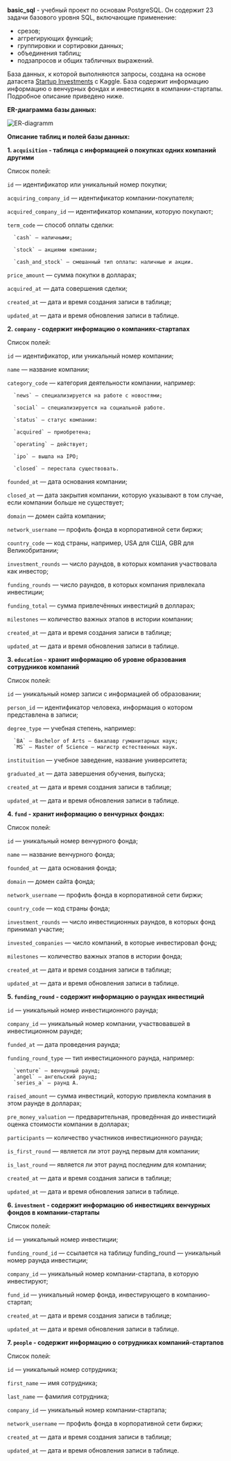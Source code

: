 **basic_sql** - учебный проект по основам PostgreSQL. Он содержит 23 задачи базового уровня SQL, включающие применение:
- срезов;
- аггрегирующих функций;
- группировки и сортировки данных;
- объединения таблиц;
- подзапросов и общих табличных выражений.

База данных, к которой выполняются запросы, создана на основе датасета <a href=https://www.kaggle.com/datasets/justinas/startup-investments>Startup Investments</a> с Kaggle. База содержит информацию информацию о венчурных фондах и инвестициях в компании-стартапы. Подробное описание приведено ниже.

**ER-диаграмма базы данных:**

![ER-diagramm](https://github.com/alpegvo/alpegvo_yp/assets/136235473/29236595-8664-4212-9811-be5dcaf7b571)

**Описание таблиц и полей базы данных:**

**1. `acquisition` - таблица с информацией о покупках одних компаний другими**

Список полей:

`id` — идентификатор или уникальный номер покупки;

`acquiring_company_id` — идентификатор компании-покупателя;

`acquired_company_id` — идентификатор компании, которую покупают;

`term_code` — способ оплаты сделки:

      `cash` — наличными;
      
      `stock` — акциями компании;
      
      `cash_and_stock` — смешанный тип оплаты: наличные и акции.
      
`price_amount` — сумма покупки в долларах;

`acquired_at` — дата совершения сделки;

`created_at` — дата и время создания записи в таблице;

`updated_at` — дата и время обновления записи в таблице.

**2. `company` - cодержит информацию о компаниях-стартапах**

Список полей:

`id` — идентификатор, или уникальный номер компании;

`name` — название компании;

`category_code` — категория деятельности компании, например:

      `news` — специализируется на работе с новостями;
      
      `social` — специализируется на социальной работе.
      
      `status` — статус компании:
      
      `acquired` — приобретена;
      
      `operating` — действует;
      
      `ipo` — вышла на IPO;
      
      `closed` — перестала существовать.
      
`founded_at` — дата основания компании;

`closed_at` — дата закрытия компании, которую указывают в том случае, если компании больше не существует;

`domain` — домен сайта компании;

`network_username` — профиль фонда в корпоративной сети биржи;

`country_code` — код страны, например, USA для США, GBR для Великобритании;

`investment_rounds` — число раундов, в которых компания участвовала как инвестор;

`funding_rounds` — число раундов, в которых компания привлекала инвестиции;

`funding_total` — сумма привлечённых инвестиций в долларах;

`milestones` — количество важных этапов в истории компании;

`created_at` — дата и время создания записи в таблице;

`updated_at` — дата и время обновления записи в таблице.

**3. `education` - хранит информацию об уровне образования сотрудников компаний**

Список полей:

`id` — уникальный номер записи с информацией об образовании;

`person_id` — идентификатор человека, информация о котором представлена в записи;

`degree_type` — учебная степень, например:

      `BA` — Bachelor of Arts — бакалавр гуманитарных наук;
      `MS` — Master of Science — магистр естественных наук.
      
`instituition` — учебное заведение, название университета;

`graduated_at` — дата завершения обучения, выпуска;

`created_at` — дата и время создания записи в таблице;

`updated_at` — дата и время обновления записи в таблице.

**4. `fund` - хранит информацию о венчурных фондах:**

Список полей:

`id`  — уникальный номер венчурного фонда;

`name` — название венчурного фонда;

`founded_at` — дата основания фонда;

`domain` — домен сайта фонда;

`network_username` — профиль фонда в корпоративной сети биржи;

`country_code` — код страны фонда;

`investment_rounds` — число инвестиционных раундов, в которых фонд принимал участие;

`invested_companies` — число компаний, в которые инвестировал фонд;

`milestones` — количество важных этапов в истории фонда;

`created_at` — дата и время создания записи в таблице;

`updated_at` — дата и время обновления записи в таблице.

**5. `funding_round` - cодержит информацию о раундах инвестиций**

`id` — уникальный номер инвестиционного раунда;

`company_id` — уникальный номер компании, участвовавшей в инвестиционном раунде;

`funded_at` — дата проведения раунда;

`funding_round_type` — тип инвестиционного раунда, например:

      `venture` — венчурный раунд;
      `angel` — ангельский раунд;
      `series_a` — раунд А.
      
`raised_amount` — сумма инвестиций, которую привлекла компания в этом раунде в долларах;

`pre_money_valuation` — предварительная, проведённая до инвестиций оценка стоимости компании в долларах;

`participants` — количество участников инвестиционного раунда;

`is_first_round` — является ли этот раунд первым для компании;

`is_last_round` — является ли этот раунд последним для компании;

`created_at` — дата и время создания записи в таблице;

`updated_at` — дата и время обновления записи в таблице.

**6. `investment` - cодержит информацию об инвестициях венчурных фондов в компании-стартапы**

Список полей:

`id` — уникальный номер инвестиции;

`funding_round_id` — ссылается на таблицу funding_round — уникальный номер раунда инвестиции;

`company_id` — уникальный номер компании-стартапа, в которую инвестируют;

`fund_id` — уникальный номер фонда, инвестирующего в компанию-стартап;

`created_at` — дата и время создания записи в таблице;

`updated_at` — дата и время обновления записи в таблице.

**7. `people` - cодержит информацию о сотрудниках компаний-стартапов**

Список полей:

`id` — уникальный номер сотрудника;

`first_name` — имя сотрудника;

`last_name` — фамилия сотрудника;

`company_id` — уникальный номер компании-стартапа;

`network_username` — профиль фонда в корпоративной сети биржи;

`created_at` — дата и время создания записи в таблице;

`updated_at` — дата и время обновления записи в таблице.

